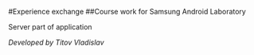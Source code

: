 #Experience exchange
##Course work for Samsung Android Laboratory

Server part of application

_Developed by Titov Vladislav_